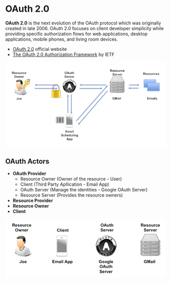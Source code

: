 # OAuth 2.0

**OAuth 2.0** is the next evolution of the OAuth protocol which was originally created in late 2006. OAuth 2.0 focuses on client developer simplicity while providing specific authorization flows for web applications, desktop applications, mobile phones, and living room devices.

- [OAuth 2.0](https://oauth.net/2/) official website
- [The OAuth 2.0 Authorization Framework](https://tools.ietf.org/html/rfc6749) by IETF

![oauth2.0-example](/assets/oauth2.0-example.png "OAuth 2.0 example")

## OAuth Actors

- **OAuth Provider**
  - Resource Owner (Owner of the resource - User)
  - Client (Third Party Apllication - Email App)
  - OAuth Server (Manage the identities  - Google OAuth Server)
  - Resource Server (Provides the resource owners)
- **Resource Provider**
- **Resource Owner**
- **Client**

![oauth2.0-actors](/assets/oauth2.0-actors.png "OAuth 2.0 Actors")
